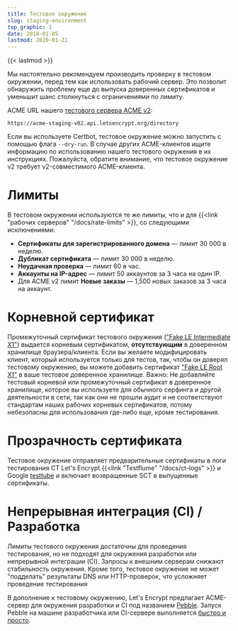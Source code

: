 ```yaml
---
title: Тестовое окружение
slug: staging-environment
top_graphic: 1
date: 2018-01-05
lastmod: 2020-01-21
---
```


{{< lastmod >}}

Мы настоятельно рекомендуем производить проверку в тестовом окружении, перед тем как использовать рабочий сервер. Это позволит обнаружить проблему еще до выпуска доверенных сертификатов и уменьшит шанс столкнуться с ограничениями по лимиту.

ACME URL нашего [тестового сервера ACME v2](https://community.letsencrypt.org/t/staging-endpoint-for-acme-v2/49605):

`https://acme-staging-v02.api.letsencrypt.org/directory`

Если вы используете Certbot, тестовое окружение можно запустить с помощью флага `--dry-run`. В случае других ACME-клиентов ищите информацию по использованию нашего тестового окружения в их инструкциях. Пожалуйста, обратите внимание, что тестовое окружение v2 требует v2-совместимого ACME-клиента.

# Лимиты

В тестовом окружении используются те же лимиты, что и для {{<link "рабочих серверов" "/docs/rate-limits" >}}, со следующими исключениями:

* **Сертификаты для зарегистрированного домена** &mdash; лимит 30 000 в неделю.
* **Дубликат сертификата** &mdash; лимит 30 000 в неделю.
* **Неудачная проверка** &mdash; лимит 60 в час.
* **Аккаунты на IP-адрес** &mdash; лимит 50 аккаунтов за 3 часа на один IP.
* Для ACME v2 лимит **Новые заказы** &mdash; 1,500 новых заказов за 3 часа на аккаунт.

# Корневной сертификат

Промежуточный сертификат тестового окружения (["Fake LE Intermediate X1"](/certs/fakeleintermediatex1.pem)) выдается корневым сертификатом, **отсутствующим** в доверенном хранилище браузера/клиента. Если вы желаете модифицировать клиент, который используется только для тестов, так, чтобы он доверял тестовому окружению, вы можете добавить сертификат ["Fake LE Root X1"](/certs/fakelerootx1.pem) в ваше тестовое доверенное хранилище. Важно: Не добавляйте тестовый корневой или промежуточный сертификат в доверенное хранилище, которое вы используете для обычного серфинга и другой деятельности в сети, так как они не прошли аудит и не соответствуют стандартам наших рабочих корневых сертификатов, потому небезопасны для использования где-либо еще, кроме тестирования.

# Прозрачность сертификата

Тестовое окружение отправляет предварительные сертификаты в логи тестирования CT Let's Encrypt {{<link "Testflume" "/docs/ct-logs" >}} и Google [testtube](http://www.certificate-transparency.org/known-logs#TOC-Test-Logs) и включает возвращенные SCT в выпущенные сертификаты.

# Непрерывная интеграция (CI) / Разработка

Лимиты тестового окружения достаточны для проведения тестирования, но не подходят для окружения разработки
или непрерывной интеграции (CI). Запросы к внешним серверам снижают стабильность окружения. Кроме того,
тестовое окружение не может "подделать" результаты DNS или HTTP-проверок, что усложняет проведение тестирования

В дополнение к тестовому окружению, Let's Encrypt предлагает ACME-сервер для окружения разработки и CI 
под названием [Pebble](https://github.com/letsencrypt/pebble). Запуск Pebble на машине разработчика или CI-сервере
выполняется [быстро и просто](https://github.com/letsencrypt/pebble#docker).

